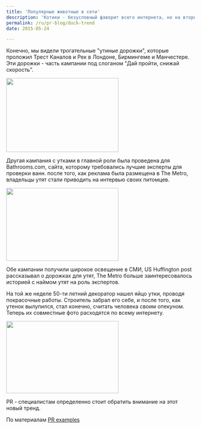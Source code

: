 ```yaml
---
title: 'Популярные животные в сети'
description: 'Котики - безусловный фаворит всего интернета, но на второе место по пользовательским симпатиям постоянно выходят новые и новые животные: выдры, ежики, совы, альпаки... Самая последняя кандидатура на &quot;Звезду интернета №2&quot; - утки.'
permalink: /ru/pr-blog/duck-trend
date: 2015-05-24

---
```


Конечно, мы видели трогательные "утиные дорожки", которые проложил Трест Каналов и Рек в Лондоне, Бирмингеме и Манчестере. Эти дорожки - часть кампании под слоганом "Дай пройти, снижай скорость".

<img src="{{ site.assets }}/upload/Screen-Shot-2015-05-28-at-14.54.51-300x198.png" alt="" class="post__img" width="300" height="198">

Другая кампания с утками в главной роли была проведена для  Bathrooms.com, сайта, которому требовались лучшие эксперты для проверки ванн. после того, как реклама была размещена в The Metro, владельцы утят стали приводить на интервью своих питомцев.

<img src="{{ site.assets }}/upload/Screen-Shot-2015-05-28-at-14.56.21-300x195.png" alt="" class="post__img" width="300" height="195">

Обе кампании получили широкое освещение в СМИ,  US Huffington post рассказывал о дорожках для утят, The Metro больше заинтересовалось историей с наймом утят на роль экспертов.

На той же неделе 50-ти летний декоратор нашел яйцо утки, проводя покрасочные работы. Строитель забрал его себе, и после того, как утенок вылупился, стал конечно, считать человека своим опекуном. Теперь их совместные фото расходятся по всему интернету.

<img src="{{ site.assets }}/upload/Screen-Shot-2015-05-28-at-14.58.55-300x193.png" alt="" class="post__img" width="300" height="193">

PR - специалистам определенно стоит обратить  внимание на этот новый тренд.

По материалам <a href="https://prexamples.com/2015/05/its-been-a-quackers-week-for-duck-campaigns/">PR examples </a>

